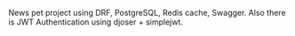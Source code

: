 News pet project using DRF, PostgreSQL, Redis cache, Swagger. Also there is JWT Authentication using djoser + simplejwt.
